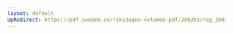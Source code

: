 ```yaml
---
layout: default
UpRedirect: https://pdf.swedeb.se/riksdagen-volumeG-pdf/200203/reg_200203/reg_200203_0175.pdf
---
```

